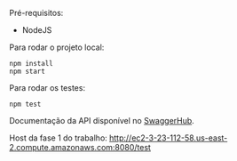 Pré-requisitos:
- NodeJS

Para rodar o projeto local:

```
npm install
npm start
```

Para rodar os testes:

```
npm test
```

Documentação da API disponível no [SwaggerHub](https://app.swaggerhub.com/apis/biancacamargomachado/building-and-rooms/3.0).

Host da fase 1 do trabalho:
http://ec2-3-23-112-58.us-east-2.compute.amazonaws.com:8080/test

